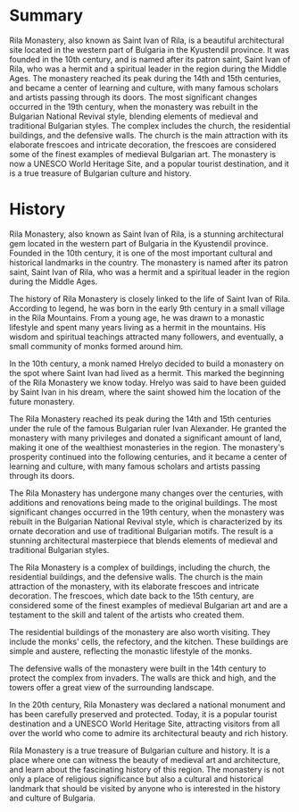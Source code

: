 # Summary

Rila Monastery, also known as Saint Ivan of Rila, is a beautiful architectural site located in the western part of Bulgaria in the Kyustendil province. It was founded in the 10th century, and is named after its patron saint, Saint Ivan of Rila, who was a hermit and a spiritual leader in the region during the Middle Ages. The monastery reached its peak during the 14th and 15th centuries, and became a center of learning and culture, with many famous scholars and artists passing through its doors. The most significant changes occurred in the 19th century, when the monastery was rebuilt in the Bulgarian National Revival style, blending elements of medieval and traditional Bulgarian styles. The complex includes the church, the residential buildings, and the defensive walls. The church is the main attraction with its elaborate frescoes and intricate decoration, the frescoes are considered some of the finest examples of medieval Bulgarian art. The monastery is now a UNESCO World Heritage Site, and a popular tourist destination, and it is a true treasure of Bulgarian culture and history.

# History

Rila Monastery, also known as Saint Ivan of Rila, is a stunning architectural gem located in the western part of Bulgaria in the Kyustendil province. Founded in the 10th century, it is one of the most important cultural and historical landmarks in the country. The monastery is named after its patron saint, Saint Ivan of Rila, who was a hermit and a spiritual leader in the region during the Middle Ages.

The history of Rila Monastery is closely linked to the life of Saint Ivan of Rila. According to legend, he was born in the early 9th century in a small village in the Rila Mountains. From a young age, he was drawn to a monastic lifestyle and spent many years living as a hermit in the mountains. His wisdom and spiritual teachings attracted many followers, and eventually, a small community of monks formed around him.

In the 10th century, a monk named Hrelyo decided to build a monastery on the spot where Saint Ivan had lived as a hermit. This marked the beginning of the Rila Monastery we know today. Hrelyo was said to have been guided by Saint Ivan in his dream, where the saint showed him the location of the future monastery.

The Rila Monastery reached its peak during the 14th and 15th centuries under the rule of the famous Bulgarian ruler Ivan Alexander. He granted the monastery with many privileges and donated a significant amount of land, making it one of the wealthiest monasteries in the region. The monastery's prosperity continued into the following centuries, and it became a center of learning and culture, with many famous scholars and artists passing through its doors.

The Rila Monastery has undergone many changes over the centuries, with additions and renovations being made to the original buildings. The most significant changes occurred in the 19th century, when the monastery was rebuilt in the Bulgarian National Revival style, which is characterized by its ornate decoration and use of traditional Bulgarian motifs. The result is a stunning architectural masterpiece that blends elements of medieval and traditional Bulgarian styles.

The Rila Monastery is a complex of buildings, including the church, the residential buildings, and the defensive walls. The church is the main attraction of the monastery, with its elaborate frescoes and intricate decoration. The frescoes, which date back to the 15th century, are considered some of the finest examples of medieval Bulgarian art and are a testament to the skill and talent of the artists who created them.

The residential buildings of the monastery are also worth visiting. They include the monks' cells, the refectory, and the kitchen. These buildings are simple and austere, reflecting the monastic lifestyle of the monks.

The defensive walls of the monastery were built in the 14th century to protect the complex from invaders. The walls are thick and high, and the towers offer a great view of the surrounding landscape.

In the 20th century, Rila Monastery was declared a national monument and has been carefully preserved and protected. Today, it is a popular tourist destination and a UNESCO World Heritage Site, attracting visitors from all over the world who come to admire its architectural beauty and rich history.

Rila Monastery is a true treasure of Bulgarian culture and history. It is a place where one can witness the beauty of medieval art and architecture, and learn about the fascinating history of this region. The monastery is not only a place of religious significance but also a cultural and historical landmark that should be visited by anyone who is interested in the history and culture of Bulgaria.
